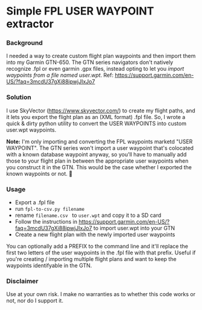 # Simple FPL USER WAYPOINT extractor

### Background
I needed a way to create custom flight plan waypoints and then import them into my Garmin GTN-650.  The GTN series navigators don't natively recognize .fpl or even garmin .gpx files, instead opting to let you *import waypoints from a file named user.wpt*. 
Ref: https://support.garmin.com/en-US/?faq=3mcdU37gXi88ipwjJIxJo7 

### Solution
I use SkyVector (https://www.skyvector.com/) to create my flight paths, and it lets you export the flight plan as an (XML format) .fpl file.  So, I wrote a quick & dirty python utility to convert the USER WAYPOINTS into custom user.wpt waypoints.

**Note:**  I'm only importing and converting the FPL waypoints marketd "USER WAYPOINT".  The GTN series won't import a user waypoint that's colocated with a known database waypoint anyway, so you'll have to manually add those to your flight plan in between the appropriate user waypoints when you construct it in the GTN.  This would be the case whether I exported the known waypoints or not.  :shrug:

### Usage
- Export a .fpl file
- run ```fpl-to-csv.py filename```
- rename ```filename.csv ``` to ```user.wpt``` and copy it to a SD card
- Follow the instructions in https://support.garmin.com/en-US/?faq=3mcdU37gXi88ipwjJIxJo7 to import user.wpt into your GTN
- Create a new flight plan with the newly imported user waypoints

You can optionally add a PREFIX to the command line and it'll replace the first two letters of the user waypoints in the .fpl file with that prefix.  Useful if you're creating / importing multiple flight plans and want to keep the waypoints identifyable in the GTN.

### Disclaimer
Use at your own risk.  I make no warranties as to whether this code works or not, nor do I support it.

